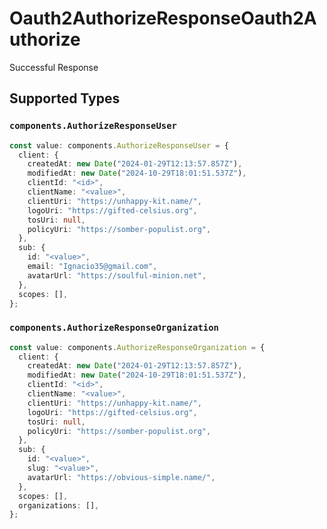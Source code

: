 # Oauth2AuthorizeResponseOauth2Authorize

Successful Response


## Supported Types

### `components.AuthorizeResponseUser`

```typescript
const value: components.AuthorizeResponseUser = {
  client: {
    createdAt: new Date("2024-01-29T12:13:57.857Z"),
    modifiedAt: new Date("2024-10-29T18:01:51.537Z"),
    clientId: "<id>",
    clientName: "<value>",
    clientUri: "https://unhappy-kit.name/",
    logoUri: "https://gifted-celsius.org",
    tosUri: null,
    policyUri: "https://somber-populist.org",
  },
  sub: {
    id: "<value>",
    email: "Ignacio35@gmail.com",
    avatarUrl: "https://soulful-minion.net",
  },
  scopes: [],
};
```

### `components.AuthorizeResponseOrganization`

```typescript
const value: components.AuthorizeResponseOrganization = {
  client: {
    createdAt: new Date("2024-01-29T12:13:57.857Z"),
    modifiedAt: new Date("2024-10-29T18:01:51.537Z"),
    clientId: "<id>",
    clientName: "<value>",
    clientUri: "https://unhappy-kit.name/",
    logoUri: "https://gifted-celsius.org",
    tosUri: null,
    policyUri: "https://somber-populist.org",
  },
  sub: {
    id: "<value>",
    slug: "<value>",
    avatarUrl: "https://obvious-simple.name/",
  },
  scopes: [],
  organizations: [],
};
```

